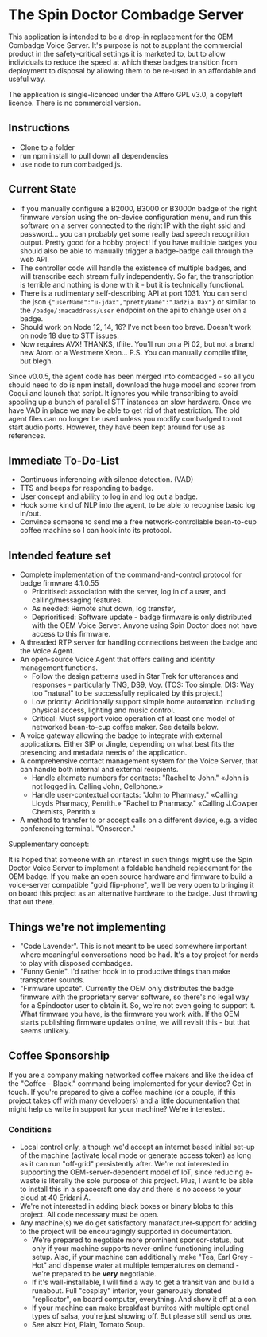 # The Spin Doctor Combadge Server #

This application is intended to be a drop-in replacement for the OEM Combadge Voice Server. It's purpose is not to supplant the commercial product in the safety-critical settings it is marketed to, but to allow individuals to reduce the speed at which these badges transition from deployment to disposal by allowing them to be re-used in an affordable and useful way.

The application is single-licenced under the Affero GPL v3.0, a copyleft licence. There is no commercial version.

## Instructions ##

- Clone to a folder
- run npm install to pull down all dependencies
- use node to run combadged.js.

## Current State ##

- If you manually configure a B2000, B3000 or B3000n badge of the right firmware version using the on-device configuration menu, and run this software on a server connected to the right IP with the right ssid and password... you can probably get some really bad speech recognition output. Pretty good for a hobby project! If you have multiple badges you should also be able to manually trigger a badge-badge call through the web API.
- The controller code will handle the existence of multiple badges, and will transcribe each stream fully independently. So far, the transcription is terrible and nothing is done with it - but it is technically functional.
- There is a rudimentary self-describing API at port 1031. You can send the json `{"userName":"u-jdax","prettyName":"Jadzia Dax"}` or similar to the `/badge/:macaddress/user` endpoint on the api to change user on a badge.
- Should work on Node 12, 14, 16? I've not been too brave. Doesn't work on node 18 due to STT issues.
- Now requires AVX! THANKS, tflite. You'll run on a Pi 02, but not a brand new Atom or a Westmere Xeon... P.S. You can manually compile tflite, but blegh.

Since v0.0.5, the agent code has been merged into combadged - so all you should need to do is npm install, download the huge model and scorer from Coqui and launch that script. It ignores you while transcribing to avoid spooling up a bunch of parallel STT instances on slow hardware. Once we have VAD in place we may be able to get rid of that restriction. The old agent files can no longer be used unless you modify combadged to not start audio ports. However, they have been kept around for use as references.

## Immediate To-Do-List ##

- Continuous inferencing with silence detection. (VAD)
- TTS and beeps for responding to badge.
- User concept and ability to log in and log out a badge.
- Hook some kind of NLP into the agent, to be able to recognise basic log in/out.
- Convince someone to send me a free network-controllable bean-to-cup coffee machine so I can hook into its protocol.

## Intended feature set ##

- Complete implementation of the command-and-control protocol for badge firmware 4.1.0.55
   - Prioritised: association with the server, log in of a user, and calling/messaging features.
   - As needed: Remote shut down, log transfer, 
   - Deprioritised: Software update - badge firmware is only distributed with the OEM Voice Server. Anyone using Spin Doctor does not have access to this firmware.
- A threaded RTP server for handling connections between the badge and the Voice Agent.
- An open-source Voice Agent that offers calling and identity management functions.
   - Follow the design patterns used in Star Trek for utterances and responses - particularly TNG, DS9, Voy. (TOS: Too simple. DIS: Way too "natural" to be successfully replicated by this project.)
   - Low priority: Additionally support simple home automation including physical access, lighting and music control.
   - Critical: Must support voice operation of at least one model of networked bean-to-cup coffee maker. See details below.
- A voice gateway allowing the badge to integrate with external applications. Either SIP or Jingle, depending on what best fits the presencing and metadata needs of the application.
- A comprehensive contact management system for the Voice Server, that can handle both internal and external recipients.
   - Handle alternate numbers for contacts: "Rachel to John." «John is not logged in. Calling John, Cellphone.»
   - Handle user-contextual contacts: "John to Pharmacy." «Calling Lloyds Pharmacy, Penrith.» "Rachel to Pharmacy." «Calling J.Cowper Chemists, Penrith.»
- A method to transfer to or accept calls on a different device, e.g. a video conferencing terminal. "Onscreen."

Supplementary concept:

It is hoped that someone with an interest in such things might use the Spin Doctor Voice Server to implement a foldable handheld replacement for the OEM badge. If you make an open source hardware and firmware to build a voice-server compatible "gold flip-phone", we'll be very open to bringing it on board this project as an alternative hardware to the badge. Just throwing that out there.

## Things we're not implementing ##

- "Code Lavender". This is not meant to be used somewhere important where meaningful conversations need be had. It's a toy project for nerds to play with disposed combadges.
- "Funny Genie". I'd rather hook in to productive things than make transporter sounds.
- "Firmware update". Currently the OEM only distributes the badge firmware with the proprietary server software, so there's no legal way for a Spindoctor user to obtain it. So, we're not even going to support it. What firmware you have, is the firmware you work with. If the OEM starts publishing firmware updates online, we will revisit this - but that seems unlikely.

## Coffee Sponsorship ##

If you are a company making networked coffee makers and like the idea of the "Coffee - Black." command being implemented for your device? Get in touch. If you're prepared to give a coffee machine (or a couple, if this project takes off with many developers) and a little documentation that might help us write in support for your machine? We're interested.

### Conditions ###

- Local control only, although we'd accept an internet based initial set-up of the machine (activate local mode or generate access token) as long as it can run "off-grid" persistently after. We're not interested in supporting the OEM-server-dependent model of IoT, since reducing e-waste is literally the sole purpose of this project. Plus, I want to be able to install this in a spacecraft one day and there is no access to your cloud at 40 Eridani A.
- We're not interested in adding black boxes or binary blobs to this project. All code necessary must be open.
- Any machine(s) we do get satisfactory manafacturer-support for adding to the project will be encouragingly supported in documentation.
   - We're prepared to negotiate more prominent sponsor-status, but only if your machine supports never-online functioning including setup. Also, if your machine can additionally make "Tea, Earl Grey - Hot" and dispense water at multiple temperatures on demand - we're prepared to be **very** negotiable.
   - If it's wall-installable, I will find a way to get a transit van and build a runabout. Full "cosplay" interior, your generously donated "replicator", on board computer, everything. And show it off at a con.
   - If your machine can make breakfast burritos with multiple optional types of salsa, you're just showing off. But please still send us one.
   - See also: Hot, Plain, Tomato Soup.
